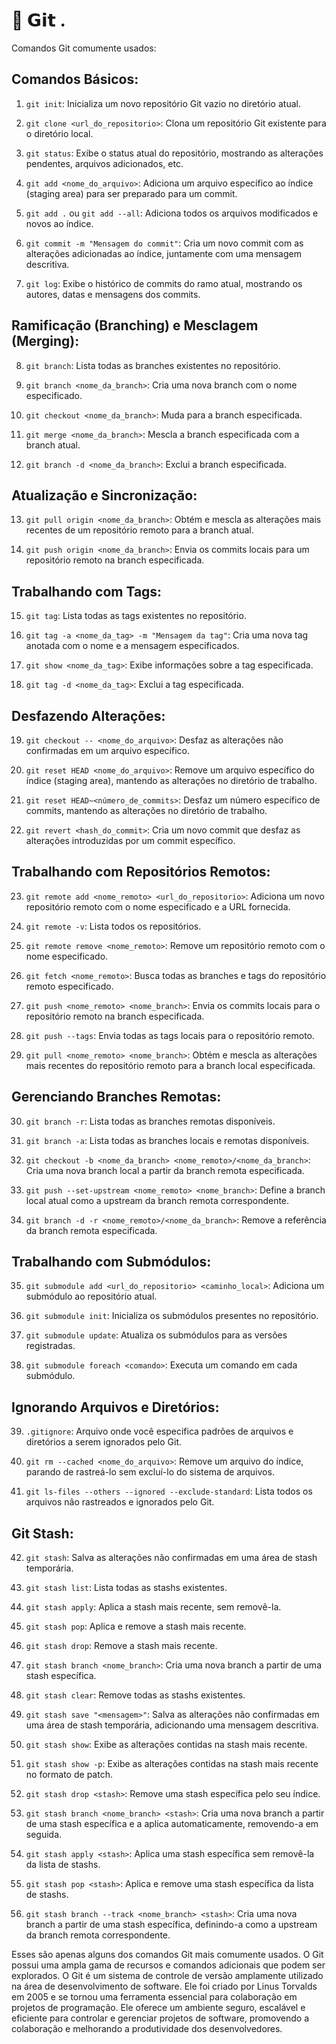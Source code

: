 # 🐙 𝗚𝗶𝘁 .
Comandos Git comumente usados:

## Comandos Básicos:

1. `git init`: Inicializa um novo repositório Git vazio no diretório atual.

2. `git clone <url_do_repositorio>`: Clona um repositório Git existente para o diretório local.

3. `git status`: Exibe o status atual do repositório, mostrando as alterações pendentes, arquivos adicionados, etc.

4. `git add <nome_do_arquivo>`: Adiciona um arquivo específico ao índice (staging area) para ser preparado para um commit.

5. `git add .` ou `git add --all`: Adiciona todos os arquivos modificados e novos ao índice.

6. `git commit -m "Mensagem do commit"`: Cria um novo commit com as alterações adicionadas ao índice, juntamente com uma mensagem descritiva.

7. `git log`: Exibe o histórico de commits do ramo atual, mostrando os autores, datas e mensagens dos commits.

## Ramificação (Branching) e Mesclagem (Merging):

8. `git branch`: Lista todas as branches existentes no repositório.

9. `git branch <nome_da_branch>`: Cria uma nova branch com o nome especificado.

10. `git checkout <nome_da_branch>`: Muda para a branch especificada.

11. `git merge <nome_da_branch>`: Mescla a branch especificada com a branch atual.

12. `git branch -d <nome_da_branch>`: Exclui a branch especificada.

## Atualização e Sincronização:

13. `git pull origin <nome_da_branch>`: Obtém e mescla as alterações mais recentes de um repositório remoto para a branch atual.

14. `git push origin <nome_da_branch>`: Envia os commits locais para um repositório remoto na branch especificada.

## Trabalhando com Tags:

15. `git tag`: Lista todas as tags existentes no repositório.

16. `git tag -a <nome_da_tag> -m "Mensagem da tag"`: Cria uma nova tag anotada com o nome e a mensagem especificados.

17. `git show <nome_da_tag>`: Exibe informações sobre a tag especificada.

18. `git tag -d <nome_da_tag>`: Exclui a tag especificada.

## Desfazendo Alterações:

19. `git checkout -- <nome_do_arquivo>`: Desfaz as alterações não confirmadas em um arquivo específico.

20. `git reset HEAD <nome_do_arquivo>`: Remove um arquivo específico do índice (staging area), mantendo as alterações no diretório de trabalho.

21. `git reset HEAD~<número_de_commits>`: Desfaz um número específico de commits, mantendo as alterações no diretório de trabalho.

22. `git revert <hash_do_commit>`: Cria um novo commit que desfaz as alterações introduzidas por um commit específico.

## Trabalhando com Repositórios Remotos:

23. `git remote add <nome_remoto> <url_do_repositorio>`: Adiciona um novo repositório remoto com o nome especificado e a URL fornecida.

24. `git remote -v`: Lista todos os repositórios.

27. `git remote remove <nome_remoto>`: Remove um repositório remoto com o nome especificado.

26. `git fetch <nome_remoto>`: Busca todas as branches e tags do repositório remoto especificado.

27. `git push <nome_remoto> <nome_branch>`: Envia os commits locais para o repositório remoto na branch especificada.

28. `git push --tags`: Envia todas as tags locais para o repositório remoto.

29. `git pull <nome_remoto> <nome_branch>`: Obtém e mescla as alterações mais recentes do repositório remoto para a branch local especificada.

## Gerenciando Branches Remotas:

30. `git branch -r`: Lista todas as branches remotas disponíveis.

31. `git branch -a`: Lista todas as branches locais e remotas disponíveis.

32. `git checkout -b <nome_da_branch> <nome_remoto>/<nome_da_branch>`: Cria uma nova branch local a partir da branch remota especificada.

33. `git push --set-upstream <nome_remoto> <nome_branch>`: Define a branch local atual como a upstream da branch remota correspondente.

34. `git branch -d -r <nome_remoto>/<nome_da_branch>`: Remove a referência da branch remota especificada.

## Trabalhando com Submódulos:

35. `git submodule add <url_do_repositorio> <caminho_local>`: Adiciona um submódulo ao repositório atual.

36. `git submodule init`: Inicializa os submódulos presentes no repositório.

37. `git submodule update`: Atualiza os submódulos para as versões registradas.

38. `git submodule foreach <comando>`: Executa um comando em cada submódulo.

## Ignorando Arquivos e Diretórios:

39. `.gitignore`: Arquivo onde você especifica padrões de arquivos e diretórios a serem ignorados pelo Git.

40. `git rm --cached <nome_do_arquivo>`: Remove um arquivo do índice, parando de rastreá-lo sem excluí-lo do sistema de arquivos.

41. `git ls-files --others --ignored --exclude-standard`: Lista todos os arquivos não rastreados e ignorados pelo Git.

## Git Stash:

42. `git stash`: Salva as alterações não confirmadas em uma área de stash temporária.

43. `git stash list`: Lista todas as stashs existentes.

44. `git stash apply`: Aplica a stash mais recente, sem removê-la.

45. `git stash pop`: Aplica e remove a stash mais recente.

46. `git stash drop`: Remove a stash mais recente.

47. `git stash branch <nome_branch>`: Cria uma nova branch a partir de uma stash específica.
48. `git stash clear`: Remove todas as stashs existentes.

49. `git stash save "<mensagem>"`: Salva as alterações não confirmadas em uma área de stash temporária, adicionando uma mensagem descritiva.

50. `git stash show`: Exibe as alterações contidas na stash mais recente.

51. `git stash show -p`: Exibe as alterações contidas na stash mais recente no formato de patch.

52. `git stash drop <stash>`: Remove uma stash específica pelo seu índice.

53. `git stash branch <nome_branch> <stash>`: Cria uma nova branch a partir de uma stash específica e a aplica automaticamente, removendo-a em seguida.

54. `git stash apply <stash>`: Aplica uma stash específica sem removê-la da lista de stashs.

55. `git stash pop <stash>`: Aplica e remove uma stash específica da lista de stashs.

56. `git stash branch --track <nome_branch> <stash>`: Cria uma nova branch a partir de uma stash específica, definindo-a como a upstream da branch remota correspondente.

Esses são apenas alguns dos comandos Git mais comumente usados. O Git possui uma ampla gama de recursos e comandos adicionais que podem ser explorados. O Git é um sistema de controle de versão amplamente utilizado na área de desenvolvimento de software. Ele foi criado por Linus Torvalds em 2005 e se tornou uma ferramenta essencial para colaboração em projetos de programação. Ele oferece um ambiente seguro, escalável e eficiente para controlar e gerenciar projetos de software, promovendo a colaboração e melhorando a produtividade dos desenvolvedores.
